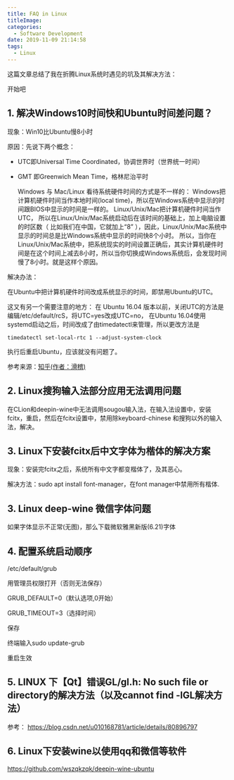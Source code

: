 ```yaml
---
title: FAQ in Linux
titleImage:
categories:
  - Software Development
date: 2019-11-09 21:14:58
tags:
  - Linux
---
```

这篇文章总结了我在折腾Linux系统时遇见的坑及其解决方法：

开始吧

## 1. 解决Windows10时间快和Ubuntu时间差问题？
现象：Win10比Ubuntu慢8小时

原因：先说下两个概念：
- UTC即Universal Time Coordinated，协调世界时（世界统一时间）
- GMT 即Greenwich Mean Time，格林尼治平时

  Windows 与 Mac/Linux 看待系统硬件时间的方式是不一样的：
Windows把计算机硬件时间当作本地时间(local time)，所以在Windows系统中显示的时间跟BIOS中显示的时间是一样的。
Linux/Unix/Mac把计算机硬件时间当作 UTC， 所以在Linux/Unix/Mac系统启动后在该时间的基础上，加上电脑设置的时区数（ 比如我们在中国，它就加上“8” ），因此，Linux/Unix/Mac系统中显示的时间总是比Windows系统中显示的时间快8个小时。
所以，当你在Linux/Unix/Mac系统中，把系统现实的时间设置正确后，其实计算机硬件时间是在这个时间上减去8小时，所以当你切换成Windows系统后，会发现时间慢了8小时。就是这样个原因。

解决办法：

  在Ubuntu中把计算机硬件时间改成系统显示的时间，即禁用Ubuntu的UTC。
  
  这又有另一个需要注意的地方：
  在 Ubuntu 16.04 版本以前，关闭UTC的方法是编辑/etc/default/rcS，将UTC=yes改成UTC=no， 
  在Ubuntu 16.04使用systemd启动之后，时间改成了由timedatectl来管理，所以更改方法是
        
    timedatectl set-local-rtc 1 --adjust-system-clock
  执行后重启Ubuntu，应该就没有问题了。

参考来源：[知乎(作者：滑稽)](https://www.zhihu.com/question/46525639/answer/157272414)
## 2. Linux搜狗输入法部分应用无法调用问题
在CLion和deepin-wine中无法调用sougou输入法，在输入法设置中，安装fcitx，重启，然后在fcitx设置中，禁用除keyboard-chinese 和搜狗以外的输入法，解决。

## 3. Linux下安装fcitx后中文字体为楷体的解决方案
现象：安装完fcitx之后，系统所有中文字都变楷体了，及其恶心。

解决方法：sudo apt install font-manager，在font manager中禁用所有楷体.

## 3. Linux deep-wine 微信字体问题
如果字体显示不正常(无图)，那么下载微软雅黑新版(6.21)字体

## 4. 配置系统启动顺序
/etc/default/grub

用管理员权限打开（否则无法保存）

GRUB_DEFAULT=0（默认选项,0开始）

GRUB_TIMEOUT=3（选择时间）

保存

终端输入sudo update-grub

重启生效

## 5. LINUX 下【Qt】错误GL/gl.h: No such file or directory的解决方法（以及cannot find -lGL解决方法）
参考：
https://blog.csdn.net/u010168781/article/details/80896797

## 6. Linux下安装wine以使用qq和微信等软件
https://github.com/wszqkzqk/deepin-wine-ubuntu

